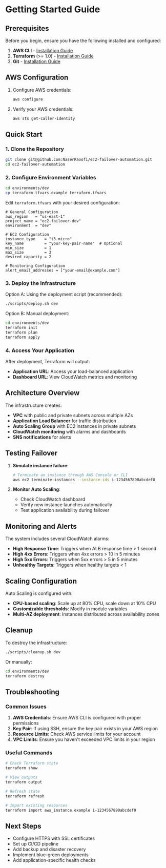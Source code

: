 # Getting Started Guide

## Prerequisites

Before you begin, ensure you have the following installed and configured:

1. **AWS CLI** - [Installation Guide](https://docs.aws.amazon.com/cli/latest/userguide/getting-started-install.html)
2. **Terraform** (>= 1.0) - [Installation Guide](https://learn.hashicorp.com/tutorials/terraform/install-cli)
3. **Git** - [Installation Guide](https://git-scm.com/book/en/v2/Getting-Started-Installing-Git)

## AWS Configuration

1. Configure AWS credentials:
   ```bash
   aws configure
   ```

2. Verify your AWS credentials:
   ```bash
   aws sts get-caller-identity
   ```

## Quick Start

### 1. Clone the Repository

```bash
git clone git@github.com:NaserRaoofi/ec2-failover-automation.git
cd ec2-failover-automation
```

### 2. Configure Environment Variables

```bash
cd environments/dev
cp terraform.tfvars.example terraform.tfvars
```

Edit `terraform.tfvars` with your desired configuration:

```hcl
# General Configuration
aws_region   = "us-east-1"
project_name = "ec2-failover-dev"
environment  = "dev"

# EC2 Configuration
instance_type    = "t3.micro"
key_name         = "your-key-pair-name"  # Optional
min_size         = 1
max_size         = 3
desired_capacity = 2

# Monitoring Configuration
alert_email_addresses = ["your-email@example.com"]
```

### 3. Deploy the Infrastructure

Option A: Using the deployment script (recommended):
```bash
./scripts/deploy.sh dev
```

Option B: Manual deployment:
```bash
cd environments/dev
terraform init
terraform plan
terraform apply
```

### 4. Access Your Application

After deployment, Terraform will output:
- **Application URL**: Access your load-balanced application
- **Dashboard URL**: View CloudWatch metrics and monitoring

## Architecture Overview

The infrastructure creates:

- **VPC** with public and private subnets across multiple AZs
- **Application Load Balancer** for traffic distribution
- **Auto Scaling Group** with EC2 instances in private subnets
- **CloudWatch monitoring** with alarms and dashboards
- **SNS notifications** for alerts

## Testing Failover

1. **Simulate instance failure**:
   ```bash
   # Terminate an instance through AWS Console or CLI
   aws ec2 terminate-instances --instance-ids i-1234567890abcdef0
   ```

2. **Monitor Auto Scaling**:
   - Check CloudWatch dashboard
   - Verify new instance launches automatically
   - Test application availability during failover

## Monitoring and Alerts

The system includes several CloudWatch alarms:

- **High Response Time**: Triggers when ALB response time > 1 second
- **High 4xx Errors**: Triggers when 4xx errors > 10 in 5 minutes
- **High 5xx Errors**: Triggers when 5xx errors > 5 in 5 minutes
- **Unhealthy Targets**: Triggers when healthy targets < 1

## Scaling Configuration

Auto Scaling is configured with:
- **CPU-based scaling**: Scale up at 80% CPU, scale down at 10% CPU
- **Customizable thresholds**: Modify in module variables
- **Multi-AZ deployment**: Instances distributed across availability zones

## Cleanup

To destroy the infrastructure:

```bash
./scripts/cleanup.sh dev
```

Or manually:
```bash
cd environments/dev
terraform destroy
```

## Troubleshooting

### Common Issues

1. **AWS Credentials**: Ensure AWS CLI is configured with proper permissions
2. **Key Pair**: If using SSH, ensure the key pair exists in your AWS region
3. **Resource Limits**: Check AWS service limits for your account
4. **VPC Limits**: Ensure you haven't exceeded VPC limits in your region

### Useful Commands

```bash
# Check Terraform state
terraform show

# View outputs
terraform output

# Refresh state
terraform refresh

# Import existing resources
terraform import aws_instance.example i-1234567890abcdef0
```

## Next Steps

- Configure HTTPS with SSL certificates
- Set up CI/CD pipeline
- Add backup and disaster recovery
- Implement blue-green deployments
- Add application-specific health checks
